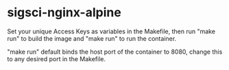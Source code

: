 # sigsci-nginx-alpine

Set your unique Access Keys as variables in the Makefile, then run "make run" to build the image and "make run" to run the container.

"make run" default binds the host port of the container to 8080, change this to any desired port in the Makefile.
